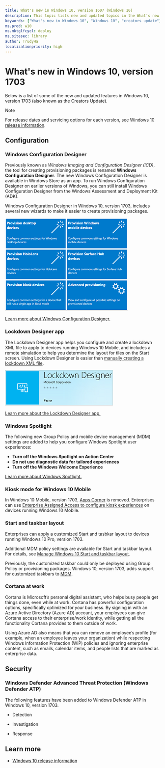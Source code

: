 ```yaml
---
title: What's new in Windows 10, version 1607 (Windows 10)
description: This topic lists new and updated topics in the What's new in Windows 10 documentation for Windows 10 and Windows 10 Mobile.
keywords: ["What's new in Windows 10", "Windows 10", "creators update"]
ms.prod: w10
ms.mktglfcycl: deploy
ms.sitesec: library
author: TrudyHa
localizationpriority: high
---
```


# What's new in Windows 10, version 1703

Below is a list of some of the new and updated features in Windows 10, version 1703 (also known as the Creators Update).

>[!NOTE]
>For release dates and servicing options for each version, see [Windows 10 release information](https://technet.microsoft.com/en-us/windows/release-info).
 
## Configuration

### Windows Configuration Designer

Previously known as *Windows Imaging and Configuration Designer (ICD)*, the tool for creating provisioning packages is renamed **Windows Configuration Designer**. The new Windows Configuration Designer is available in Windows Store as an app. To run Windows Configuration Designer on earlier versions of Windows, you can still install Windows Configuration Designer from the Windows Assessment and Deployment Kit (ADK).

Windows Configuration Designer in Windows 10, version 1703, includes several new wizards to make it easier to create provisioning packages.

![wizards for desktop, mobile, kiosk, HoloLens, Surface Hub](images/wcd-options.png)

[Learn more about Windows Configuration Designer.](../configure/provisioning-packages.md)

### Lockdown Designer app

The Lockdown Designer app helps you configure and create a lockdown XML file to apply to devices running Windows 10 Mobile, and includes a remote simulation to help you determine the layout for tiles on the Start screen. Using Lockdown Designer is easier than [manually creating a lockdown XML file](../configure/lockdown-xml.md).

![Lockdown Designer app in Store](images/ldstore.png)

[Learn more about the Lockdown Designer app.](../configure/mobile-lockdown-designer.md)

### Windows Spotlight

The following new Group Policy and mobile device management (MDM) settings are added to help you configure Windows Spotlight user experiences:

- **Turn off the Windows Spotlight on Action Center**
- **Do not use diagnostic data for tailored experiences**
- **Turn off the Windows Welcome Experience**

[Learn more about Windows Spotlight.](../configure/windows-spotlight.md)

### Kiosk mode for Windows 10 Mobile

In Windows 10 Mobile, version 1703, [Apps Corner](https://support.microsoft.com/instantanswers/7959c547-aa80-5ff1-9097-1784b6894845/set-up-apps-corner) is removed. Enterprises can use [Enterprise Assigned Access to configure kiosk experiences](../configure/set-up-a-kiosk-for-windows-10-for-mobile-edition.md) on devices running Windows 10 Mobile. 

### Start and taskbar layout

Enterprises can apply a customized Start and tasbkar layout to devices running Windows 10 Pro, version 1703. 

Additional MDM policy settings are available for Start and taskbar layout. For details, see [Manage Windows 10 Start and taskbar layout](../configure/windows-10-start-layout-options-and-policies.md).

Previously, the customized taskbar could only be deployed using Group Policy or provisioning packages. Windows 10, version 1703, adds support for customized taskbars to [MDM](../configure/customize-windows-10-start-screens-by-using-mobile-device-management.md).

### Cortana at work

Cortana is Microsoft’s personal digital assistant, who helps busy people get things done, even while at work. Cortana has powerful configuration options, specifically optimized for your business. By signing in with an Azure Active Directory (Azure AD) account, your employees can give Cortana access to their enterprise/work identity, while getting all the functionality Cortana provides to them outside of work.

Using Azure AD also means that you can remove an employee’s profile (for example, when an employee leaves your organization) while respecting Windows Information Protection (WIP) policies and ignoring enterprise content, such as emails, calendar items, and people lists that are marked as enterprise data.

## Security

### Windows Defender Advanced Threat Protection (Windows Defender ATP)
The following features have been added to Windows Defender ATP in Windows 10, version 1703.

- Detection

- Investigation

- Response 


## Learn more

- [Windows 10 release information](https://technet.microsoft.com/en-us/windows/release-info)
